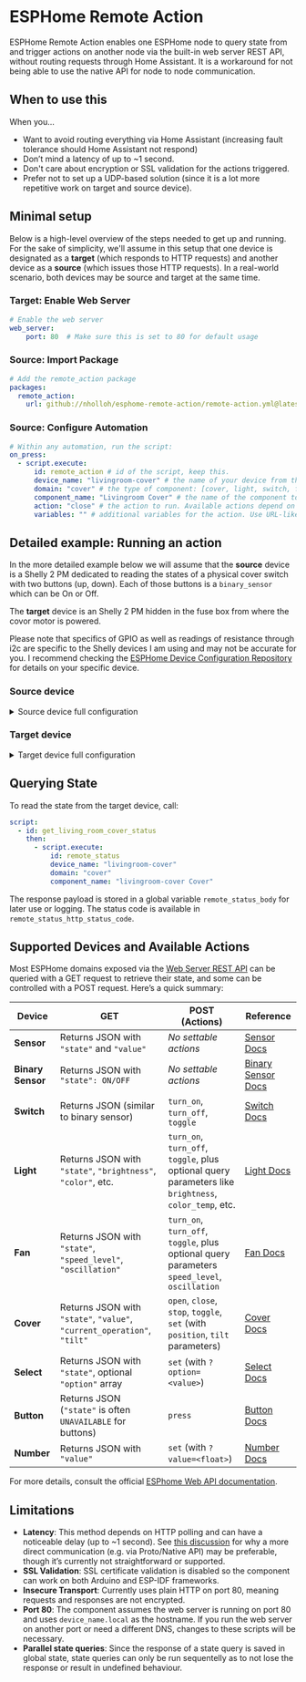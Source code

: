 # ESPHome Remote Action

ESPHome Remote Action enables one ESPHome node to query state from and trigger actions on another node via the built-in web server REST API, without routing requests through Home Assistant. It is a workaround for not being able to use the native API for node to node communication.

## When to use this

When you…

- Want to avoid routing everything via Home Assistant (increasing fault tolerance should Home Assistant not respond)
- Don’t mind a latency of up to ~1 second.
- Don't care about encryption or SSL validation for the actions triggered.
- Prefer not to set up a UDP-based solution (since it is a lot more repetitive work on target and source device).

## Minimal setup

Below is a high-level overview of the steps needed to get up and running. For the sake of simplicity, we'll assume in this setup that one device is designated as a **target** (which responds to HTTP requests) and another device as a **source** (which issues those HTTP requests). In a real-world scenario, both devices may be source and target at the same time.

### Target: Enable Web Server

```yaml
# Enable the web server
web_server:
    port: 80  # Make sure this is set to 80 for default usage
```

### Source: Import Package

```yaml
# Add the remote_action package
packages:
  remote_action: 
    url: github://nholloh/esphome-remote-action/remote-action.yml@latest
```

### Source: Configure Automation

```yaml
# Within any automation, run the script:
on_press:
  - script.execute:
      id: remote_action # id of the script, keep this.
      device_name: "livingroom-cover" # the name of your device from the esphome section.
      domain: "cover" # the type of component: [cover, light, switch, fan, select, button, number]
      component_name: "Livingroom Cover" # the name of the component to trigger
      action: "close" # the action to run. Available actions depend on the domain.
      variables: "" # additional variables for the action. Use URL-like key-value pairing (key=value&...). Pass "" if no variables are required.
```

## Detailed example: Running an action

In the more detailed example below we will assume that the **source** device is a Shelly 2 PM dedicated to reading the states of a physical cover switch with two buttons (up, down). Each of those buttons is a `binary_sensor` which can be On or Off.

The **target** device is an Shelly 2 PM hidden in the fuse box from where the covor motor is powered.

Please note that specifics of GPIO as well as readings of resistance through i2c are specific to the Shelly devices I am using and may not be accurate for you. I recommend checking the [ESPHome Device Configuration Repository](https://devices.esphome.io) for details on your specific device.

### Source device

<details>
<summary>Source device full configuration</summary>

```yml
substitutions:
  devicename: "groundfloor-cover" # I use this switch to trigger all covers on the ground floor.

esphome:
  name: ${devicename}

esp32:
  board: esp32doit-devkit-v1
  framework:
    type: arduino

packages:
  remote_action: 
    url: github://nholloh/esphome-remote-action/remote-action.yml@latest

logger:
api:
ota:
  - platform: esphome

safe_mode:

wifi:
  ssid: !secret wifi_ssid
  password: !secret wifi_pass

binary_sensor:
  - platform: gpio
    name: "${devicename} Switch Down"
    pin: GPIO5
    filters:
      - delayed_on_off: 50ms
    on_press:
      then:
        - script.execute:
            id: remote_action                           # Name of the script. Keep as is!
            device_name: "livingroom-cover"             # Name of the device.
            domain: "cover"                             # The device is a cover.
            component_name: "livingroom-cover Cover"    # The component is called "${devicename} Cover".
            action: "close"                             # "close" because the Down Switch was pressed (ON).
            variables: ""                               # No additional variables required.
    on_release:
      then:
        - script.execute:
            id: remote_action                           # Name of the script. Keep as is!
            device_name: "livingroom-cover"             # Name of the device.
            domain: "cover"                             # The device is a cover.
            component_name: "livingroom-cover Cover"    # The component is called "${devicename} Cover".
            action: "stop"                              # "stop" because the Down Switch was released (OFF).
            variables: ""                               # No additional variables required.
  - platform: gpio
    name: "${devicename} Switch Up"
    pin: GPIO18
    filters:
      - delayed_on_off: 50ms
    on_press:
      then:
        - script.execute:
            id: remote_action                           # Name of the script. Keep as is!
            device_name: "livingroom-cover"             # Name of the device.
            domain: "cover"                             # The device is a cover.
            component_name: "livingroom-cover Cover"    # The component is called "${devicename} Cover".
            action: "open"                              # "open" because the Up Switch was pressed (ON).
            variables: ""                               # No additional variables required.
    on_release:
      then:
        - script.execute:
            id: remote_action                           # Name of the script. Keep as is!
            device_name: "livingroom-cover"             # Name of the device.
            domain: "cover"                             # The device is a cover.
            component_name: "livingroom-cover Cover"    # The component is called "${devicename} Cover".
            action: "stop"                              # "stop" because the Up Switch was released (OFF).
            variables: ""                               # No additional variables required.
```

</details>

### Target device

<details>
<summary>Target device full configuration</summary>

```yml
substitutions:
  devicename: "livingroom-cover"

esphome:
  name: ${devicename}

esp32:
  board: esp32doit-devkit-v1
  framework:
    type: arduino

logger:
api:
ota:
  - platform: esphome

safe_mode:

wifi:
  ssid: !secret wifi_ssid
  password: !secret wifi_pass

web_server:
  port: 80

i2c:
  sda: GPIO26
  scl: GPIO25

output:
  - platform: gpio
    id: "relay_output_1"
    pin: GPIO12
  - platform: gpio
    id: "relay_output_2"
    pin: GPIO13

switch:
  - platform: output
    id: "relay_1"
    name: "${devicename} Relay Down"
    output: "relay_output_1"
    internal: true

  - platform: output
    id: "relay_2"
    name: "${devicename} Relay Up"
    output: "relay_output_2"
    internal: true

cover:
  - platform: current_based
    name: "${devicename} Cover"
    id: cover1

    open_sensor: current_channel_2
    open_moving_current_threshold: 0.2
    open_obstacle_current_threshold: 1.2
    open_action:
      - switch.turn_on: relay_2
    open_duration: 23s

    close_sensor: current_channel_1
    close_moving_current_threshold: 0.2
    close_obstacle_current_threshold: 1.2
    close_action:
      - switch.turn_on: relay_1
    close_duration: 23s
    start_sensing_delay: 1s

    stop_action:
      - switch.turn_off: relay_2
      - switch.turn_off: relay_1

sensor:
  # Power Sensor
  - platform: ade7953_i2c
    irq_pin: GPIO27
    voltage:
      name: "${devicename} Voltage"
      entity_category: 'diagnostic'
    current_a:
      name: "${devicename} Relay Up Current"
      id: current_channel_2
      entity_category: 'diagnostic'
    active_power_a:
      name: "${devicename} Relay Up Power"
      id: power_channel_2
      entity_category: 'diagnostic'
      filters:
        - multiply: -1
    current_b:
      name: "${devicename} Relay Down Current"
      id: current_channel_1
      entity_category: 'diagnostic'
    active_power_b:
      name: "${devicename} Relay Down Power"
      id: power_channel_1
      entity_category: 'diagnostic'
      filters:
        - multiply: -1
    update_interval: 0.5s
```

</details>

## Querying State

To read the state from the target device, call:

```yaml
script:
  - id: get_living_room_cover_status
    then:
      - script.execute:
          id: remote_status
          device_name: "livingroom-cover"
          domain: "cover"
          component_name: "livingroom-cover Cover"
```

The response payload is stored in a global variable `remote_status_body` for later use or logging. The status code is available in `remote_status_http_status_code`.

## Supported Devices and Available Actions

Most ESPHome domains exposed via the [Web Server REST API](https://esphome.io/web-api) can be queried with a GET request to retrieve their state, and some can be controlled with a POST request. Here’s a quick summary:

| **Device**       | **GET**                                  | **POST (Actions)**                                                            | **Reference**                                                           |
|------------------|-------------------------------------------|-------------------------------------------------------------------------------|-------------------------------------------------------------------------|
| **Sensor**       | Returns JSON with `"state"` and `"value"` | *No settable actions*                                                         | [Sensor Docs](https://esphome.io/web-api#sensor)                        |
| **Binary Sensor**| Returns JSON with `"state": ON/OFF`       | *No settable actions*                                                         | [Binary Sensor Docs](https://esphome.io/web-api#binary-sensor)         |
| **Switch**       | Returns JSON (similar to binary sensor)   | `turn_on`, `turn_off`, `toggle`                                               | [Switch Docs](https://esphome.io/web-api#switch)                        |
| **Light**        | Returns JSON with `"state"`, `"brightness"`, `"color"`, etc. | `turn_on`, `turn_off`, `toggle`, plus optional query parameters like `brightness`, `color_temp`, etc. | [Light Docs](https://esphome.io/web-api#light)                          |
| **Fan**          | Returns JSON with `"state"`, `"speed_level"`, `"oscillation"` | `turn_on`, `turn_off`, `toggle`, plus optional query parameters `speed_level`, `oscillation` | [Fan Docs](https://esphome.io/web-api#fan)                              |
| **Cover**        | Returns JSON with `"state"`, `"value"`, `"current_operation"`, `"tilt"` | `open`, `close`, `stop`, `toggle`, `set` (with `position`, `tilt` parameters) | [Cover Docs](https://esphome.io/web-api#cover)                          |
| **Select**       | Returns JSON with `"state"`, optional `"option"` array | `set` (with `?option=<value>`)                                               | [Select Docs](https://esphome.io/web-api#select)                        |
| **Button**       | Returns JSON (`"state"` is often `UNAVAILABLE` for buttons) | `press`                                                                       | [Button Docs](https://esphome.io/web-api#button)                        |
| **Number**       | Returns JSON with `"value"`               | `set` (with `?value=<float>`)                                                | [Number Docs](https://esphome.io/web-api#number)                        |

For more details, consult the official [ESPhome Web API documentation](https://esphome.io/web-api).

## Limitations

- **Latency**: This method depends on HTTP polling and can have a noticeable delay (up to ~1 second). See [this discussion](https://github.com/esphome/feature-requests/issues/52) for why a more direct communication (e.g. via Proto/Native API) may be preferable, though it’s currently not straightforward or supported.
- **SSL Validation**: SSL certificate validation is disabled so the component can work on both Arduino and ESP-IDF frameworks.
- **Insecure Transport**: Currently uses plain HTTP on port 80, meaning requests and responses are not encrypted.
- **Port 80**: The component assumes the web server is running on port 80 and uses `device_name.local` as the hostname. If you run the web server on another port or need a different DNS, changes to these scripts will be necessary.
- **Parallel state queries**: Since the response of a state query is saved in global state, state queries can only be run sequentelly as to not lose the response or result in undefined behaviour.
